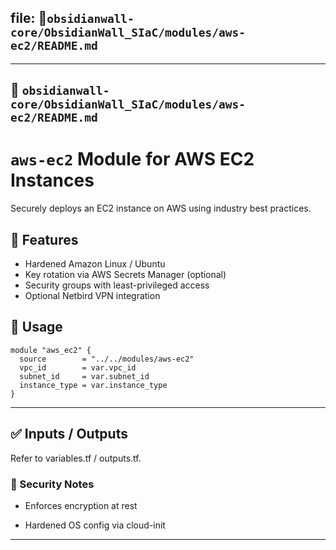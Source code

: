 
## file: 📁`obsidianwall-core/ObsidianWall_SIaC/modules/aws-ec2/README.md`


---

## 📁 `obsidianwall-core/ObsidianWall_SIaC/modules/aws-ec2/README.md`


# `aws-ec2` Module for AWS EC2 Instances

Securely deploys an EC2 instance on AWS using industry best practices.

## 🚀 Features

- Hardened Amazon Linux / Ubuntu
- Key rotation via AWS Secrets Manager (optional)
- Security groups with least-privileged access
- Optional Netbird VPN integration

## 🧩 Usage

```hcl
module "aws_ec2" {
  source        = "../../modules/aws-ec2"
  vpc_id        = var.vpc_id
  subnet_id     = var.subnet_id
  instance_type = var.instance_type
}
```
---
## ✅ Inputs / Outputs
Refer to variables.tf / outputs.tf.


### 🔐 Security Notes
 - Enforces encryption at rest

 - Hardened OS config via cloud-init
---

